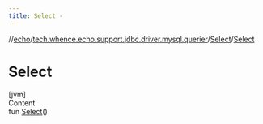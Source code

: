 ```yaml
---
title: Select -
---
```

//[echo](../../index.md)/[tech.whence.echo.support.jdbc.driver.mysql.querier](../index.md)/[Select](index.md)/[Select](-select.md)



# Select  
[jvm]  
Content  
fun [Select](-select.md)()  



